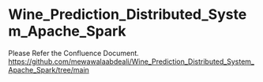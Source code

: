 # Wine_Prediction_Distributed_System_Apache_Spark
Please Refer the Confluence Document.
https://github.com/mewawalaabdeali/Wine_Prediction_Distributed_System_Apache_Spark/tree/main
